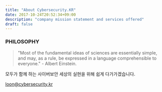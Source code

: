 ```yaml
---
title: "About Cybersecurity.KR"
date: 2017-10-24T20:52:34+09:00
description: "company mission statement and services offered"
draft: false
---
```

### PHILOSOPHY
> "Most of the fundamental ideas of sciences are essentially simple,</br>
> and may, as a rule, be expressed in a language comprehensible to everyone."
> \- Albert Einstein.

모두가 함께 하는 사이버보안 세상의 실현을 위해 쉽게 다가가겠습니다.

loon@cybersecurity.kr
